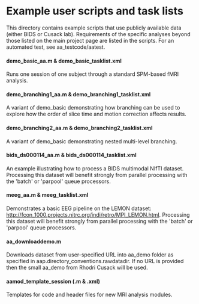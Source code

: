 # Example user scripts and task lists

This directory contains example scripts that use publicly available data (either BIDS or Cusack lab). Requirements of the specific analyses beyond those listed on the main project page are listed in the scripts. For an automated test, see aa_testcode/aatest. 

#### demo_basic_aa.m & demo_basic_tasklist.xml
Runs one session of one subject through a standard SPM-based fMRI analysis.

#### demo_branching1_aa.m & demo_branching1_tasklist.xml
A variant of demo_basic demonstrating how branching can be used to explore how the order of slice time and motion correction affects results.

#### demo_branching2_aa.m & demo_branching2_tasklist.xml
A variant of demo_basic demonstrating nested multi-level branching.

#### bids_ds000114_aa.m & bids_ds000114_tasklist.xml
An example illustrating how to process a BIDS multimodal NIfTI dataset. Processing this dataset will benefit strongly from parallel processing with the 'batch' or 'parpool' queue processors.

#### meeg_aa.m & meeg_tasklist.xml
Demonstrates a basic EEG pipeline on the LEMON dataset: http://fcon_1000.projects.nitrc.org/indi/retro/MPI_LEMON.html. Processing this dataset will benefit strongly from parallel processing with the 'batch' or 'parpool' queue processors.

#### aa_downloaddemo.m
Downloads dataset from user-specified URL into aa_demo folder as specified in  aap.directory_conventions.rawdatadir. If no URL is provided then the small aa_demo from Rhodri Cusack will be used.

#### aamod_template_session (.m & .xml)
 Templates for code and header files for new MRI analysis modules.